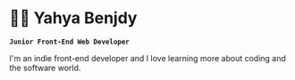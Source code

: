# 👨‍💻 Yahya Benjdy

**`Junior Front-End Web Developer`**

I'm an indie front-end developer and I love learning more about coding and the software world.
